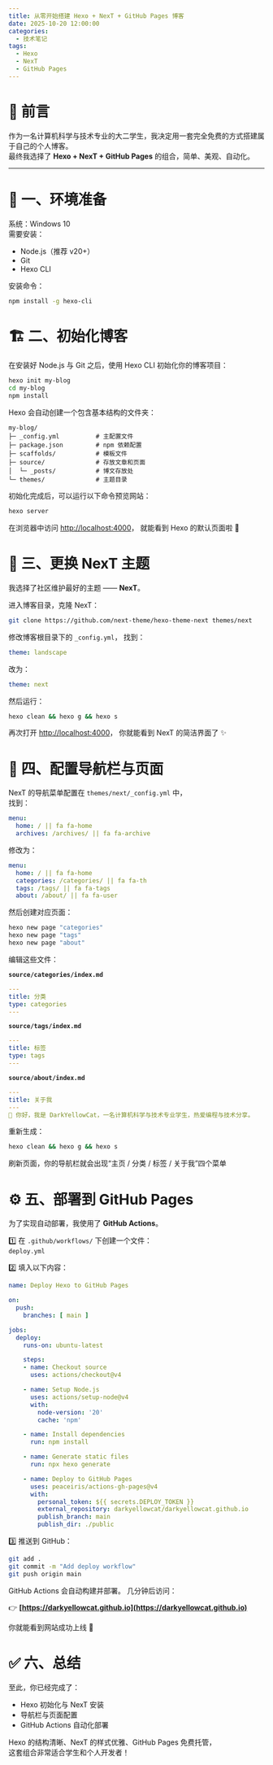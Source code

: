 ```yaml
---
title: 从零开始搭建 Hexo + NexT + GitHub Pages 博客
date: 2025-10-20 12:00:00
categories:
  - 技术笔记
tags:
  - Hexo
  - NexT
  - GitHub Pages
---
```


# 🚀 前言

作为一名计算机科学与技术专业的大二学生，我决定用一套完全免费的方式搭建属于自己的个人博客。  
最终我选择了 **Hexo + NexT + GitHub Pages** 的组合，简单、美观、自动化。

---

# 🧰 一、环境准备

系统：Windows 10  
需要安装：
- Node.js（推荐 v20+）
- Git
- Hexo CLI

安装命令：
```bash
npm install -g hexo-cli
```



# 🏗️ 二、初始化博客

在安装好 Node.js 与 Git 之后，使用 Hexo CLI 初始化你的博客项目：

```bash
hexo init my-blog
cd my-blog
npm install
````

Hexo 会自动创建一个包含基本结构的文件夹：

```
my-blog/
├─ _config.yml          # 主配置文件
├─ package.json         # npm 依赖配置
├─ scaffolds/           # 模板文件
├─ source/              # 存放文章和页面
│  └─ _posts/           # 博文存放处
└─ themes/              # 主题目录
```

初始化完成后，可以运行以下命令预览网站：

```bash
hexo server
```

在浏览器中访问 [http://localhost:4000](http://localhost:4000)，
就能看到 Hexo 的默认页面啦 🎉


# 🎨 三、更换 NexT 主题

我选择了社区维护最好的主题 —— **NexT**。

进入博客目录，克隆 NexT：

```bash
git clone https://github.com/next-theme/hexo-theme-next themes/next
````

修改博客根目录下的 `_config.yml`，
找到：

```yaml
theme: landscape
```

改为：

```yaml
theme: next
```

然后运行：

```bash
hexo clean && hexo g && hexo s
```

再次打开 [http://localhost:4000](http://localhost:4000)，
你就能看到 NexT 的简洁界面了 ✨


# 🧭 四、配置导航栏与页面

NexT 的导航菜单配置在 `themes/next/_config.yml` 中，  
找到：

```yaml
menu:
  home: / || fa fa-home
  archives: /archives/ || fa fa-archive
````

修改为：

```yaml
menu:
  home: / || fa fa-home
  categories: /categories/ || fa fa-th
  tags: /tags/ || fa fa-tags
  about: /about/ || fa fa-user
```

然后创建对应页面：

```bash
hexo new page "categories"
hexo new page "tags"
hexo new page "about"
```

编辑这些文件：

**`source/categories/index.md`**

```yaml
---
title: 分类
type: categories
---
```

**`source/tags/index.md`**

```yaml
---
title: 标签
type: tags
---
```

**`source/about/index.md`**

```yaml
---
title: 关于我
---
👋 你好，我是 DarkYellowCat，一名计算机科学与技术专业学生，热爱编程与技术分享。
```

重新生成：

```bash
hexo clean && hexo g && hexo s
```

刷新页面，你的导航栏就会出现“主页 / 分类 / 标签 / 关于我”四个菜单 


# ⚙️ 五、部署到 GitHub Pages

为了实现自动部署，我使用了 **GitHub Actions**。

1️⃣ 在 `.github/workflows/` 下创建一个文件：  
`deploy.yml`

2️⃣ 填入以下内容：

```yaml
name: Deploy Hexo to GitHub Pages

on:
  push:
    branches: [ main ]

jobs:
  deploy:
    runs-on: ubuntu-latest

    steps:
    - name: Checkout source
      uses: actions/checkout@v4

    - name: Setup Node.js
      uses: actions/setup-node@v4
      with:
        node-version: '20'
        cache: 'npm'

    - name: Install dependencies
      run: npm install

    - name: Generate static files
      run: npx hexo generate

    - name: Deploy to GitHub Pages
      uses: peaceiris/actions-gh-pages@v4
      with:
        personal_token: ${{ secrets.DEPLOY_TOKEN }}
        external_repository: darkyellowcat/darkyellowcat.github.io
        publish_branch: main
        publish_dir: ./public
````

3️⃣ 推送到 GitHub：

```bash
git add .
git commit -m "Add deploy workflow"
git push origin main
```

GitHub Actions 会自动构建并部署。
几分钟后访问：

👉 **[https://darkyellowcat.github.io](https://darkyellowcat.github.io)**

你就能看到网站成功上线 🚀


# ✅ 六、总结

至此，你已经完成了：
- Hexo 初始化与 NexT 安装  
- 导航栏与页面配置  
- GitHub Actions 自动化部署  
  
Hexo 的结构清晰、NexT 的样式优雅、GitHub Pages 免费托管，  
这套组合非常适合学生和个人开发者！